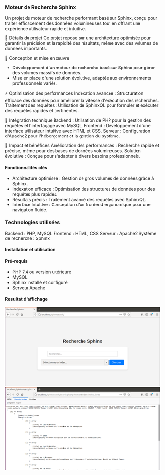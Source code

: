 ### Moteur de Recherche Sphinx
Un projet de moteur de recherche performant basé sur Sphinx, conçu pour traiter efficacement des données volumineuses tout en offrant une expérience utilisateur rapide et intuitive.

🚀 Détails du projet
Ce projet repose sur une architecture optimisée pour garantir la précision et la rapidité des résultats, même avec des volumes de données importants.

📌 Conception et mise en œuvre
- Développement d'un moteur de recherche basé sur Sphinx pour gérer des volumes massifs de données.
- Mise en place d'une solution évolutive, adaptée aux environnements professionnels variés.
  
⚡ Optimisation des performances
Indexation avancée : Structuration efficace des données pour améliorer la vitesse d'exécution des recherches.
Traitement des requêtes : Utilisation de SphinxQL pour formuler et exécuter des requêtes rapides et pertinentes.

🔧 Intégration technique
Backend : Utilisation de PHP pour la gestion des requêtes et l'interfaçage avec MySQL.
Frontend : Développement d'une interface utilisateur intuitive avec HTML et CSS.
Serveur : Configuration d'Apache2 pour l'hébergement et la gestion du système.

🌟 Impact et bénéfices
Amélioration des performances : Recherche rapide et précise, même pour des bases de données volumineuses.
Solution évolutive : Conçue pour s'adapter à divers besoins professionnels.

#### Fonctionnalités clés
- Architecture optimisée : Gestion de gros volumes de données grâce à Sphinx.
- Indexation efficace : Optimisation des structures de données pour des requêtes plus rapides.
- Résultats précis : Traitement avancé des requêtes avec SphinxQL.
- Interface intuitive : Conception d’un frontend ergonomique pour une navigation fluide.

### Technologies utilisées
Backend : PHP, MySQL
Frontend : HTML, CSS
Serveur : Apache2
Système de recherche : Sphinx
#### Installation et utilisation
#### Pré-requis
- PHP 7.4 ou version ultérieure
- MySQL
- Sphinx installé et configuré
- Serveur Apache
#### Resultat d'affichage
![Interface de recherche](images/localhost.png)
![Résultat de la recherche](images/affichage.png)
